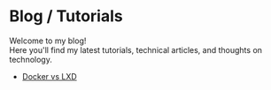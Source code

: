 # Blog / Tutorials

Welcome to my blog!  
Here you'll find my latest tutorials, technical articles, and thoughts on technology.

- [Docker vs LXD](dockerlxd.md)